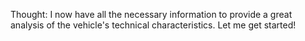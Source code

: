 Thought: I now have all the necessary information to provide a great analysis of the vehicle's technical characteristics. Let me get started!